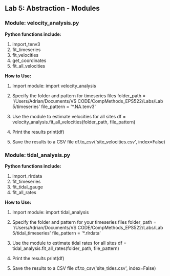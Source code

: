 ## Lab 5: Abstraction - Modules

### Module: velocity_analysis.py

<b>Python functions include:</b> 
1. import_tenv3
2. fit_timeseries
3. fit_velocities
4. get_coordinates
5. fit_all_velocities

<b> How to Use: </b>
1. Import module:
import velocity_analysis

2. Specify the folder and pattern for timeseries files
folder_path = '/Users/Adrian/Documents/VS CODE/CompMethods_EPS522/Labs/Lab 5/timeseries'
file_pattern = '*.NA.tenv3'

3. Use the module to estimate velocities for all sites
df = velocity_analysis.fit_all_velocities(folder_path, file_pattern)

4. Print the results
print(df)

5. Save the results to a CSV file
df.to_csv('site_velocities.csv', index=False)

### Module: tidal_analysis.py

<b>Python functions include:</b> 
1. import_rlrdata
2. fit_timeseries
3. fit_tidal_gauge
4. fit_all_rates

<b> How to Use: </b>
1. Import module:
import tidal_analysis

2. Specify the folder and pattern for your timeseries files
folder_path = '/Users/Adrian/Documents/VS CODE/CompMethods_EPS522/Labs/Lab 5/tidal_timeseries'
file_pattern = '*.rlrdata'

3.  Use the module to estimate tidal rates for all sites
df = tidal_analysis.fit_all_rates(folder_path, file_pattern)

4. Print the results
print(df)

5. Save the results to a CSV file
df.to_csv('site_tides.csv', index=False)
